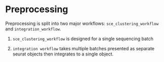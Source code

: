 # Preprocessing

Preprocessing is split into two major workflows: `sce_clustering_workflow` and `integration_workflow`. 

1. `sce_clustering_workflow` is designed for a single sequencing batch

2. `integration workflow` takes multiple batches presented as separate seurat objects then integrates to a single object. 
